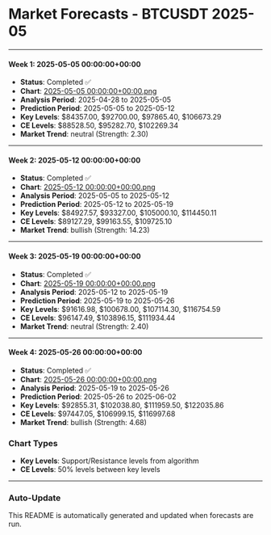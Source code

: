 # Market Forecasts - BTCUSDT 2025-05

---

#### Week 1: 2025-05-05 00:00:00+00:00
- **Status**: Completed ✅
- **Chart**: <a href="./2025-05-05 00:00:00+00:00.png">2025-05-05 00:00:00+00:00.png</a>
- **Analysis Period**: 2025-04-28 to 2025-05-05
- **Prediction Period**: 2025-05-05 to 2025-05-12
- **Key Levels**: $84357.00, $92700.00, $97865.40, $106673.29
- **CE Levels**: $88528.50, $95282.70, $102269.34
- **Market Trend**: neutral (Strength: 2.30)

---

#### Week 2: 2025-05-12 00:00:00+00:00
- **Status**: Completed ✅
- **Chart**: <a href="./2025-05-12 00:00:00+00:00.png">2025-05-12 00:00:00+00:00.png</a>
- **Analysis Period**: 2025-05-05 to 2025-05-12
- **Prediction Period**: 2025-05-12 to 2025-05-19
- **Key Levels**: $84927.57, $93327.00, $105000.10, $114450.11
- **CE Levels**: $89127.29, $99163.55, $109725.10
- **Market Trend**: bullish (Strength: 14.23)

---

#### Week 3: 2025-05-19 00:00:00+00:00
- **Status**: Completed ✅
- **Chart**: <a href="./2025-05-19 00:00:00+00:00.png">2025-05-19 00:00:00+00:00.png</a>
- **Analysis Period**: 2025-05-12 to 2025-05-19
- **Prediction Period**: 2025-05-19 to 2025-05-26
- **Key Levels**: $91616.98, $100678.00, $107114.30, $116754.59
- **CE Levels**: $96147.49, $103896.15, $111934.44
- **Market Trend**: neutral (Strength: 2.40)

---

#### Week 4: 2025-05-26 00:00:00+00:00
- **Status**: Completed ✅
- **Chart**: <a href="./2025-05-26 00:00:00+00:00.png">2025-05-26 00:00:00+00:00.png</a>
- **Analysis Period**: 2025-05-19 to 2025-05-26
- **Prediction Period**: 2025-05-26 to 2025-06-02
- **Key Levels**: $92855.31, $102038.80, $111959.50, $122035.86
- **CE Levels**: $97447.05, $106999.15, $116997.68
- **Market Trend**: bullish (Strength: 4.68)

### Chart Types

- **Key Levels**: Support/Resistance levels from algorithm
- **CE Levels**: 50% levels between key levels

---

### Auto-Update

This README is automatically generated and updated when forecasts are run.
